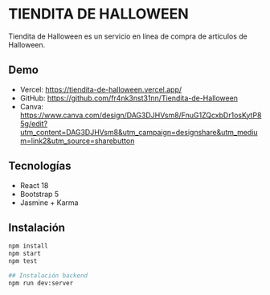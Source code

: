 # TIENDITA DE HALLOWEEN

Tiendita de Halloween es un servicio en línea de compra de artículos de Halloween.

## Demo
- Vercel: https://tiendita-de-halloween.vercel.app/
- GitHub: https://github.com/fr4nk3nst31nn/Tiendita-de-Halloween
- Canva: https://www.canva.com/design/DAG3DJHVsm8/FnuG1ZQcxbDr1osKytP85g/edit?utm_content=DAG3DJHVsm8&utm_campaign=designshare&utm_medium=link2&utm_source=sharebutton

## Tecnologías
- React 18
- Bootstrap 5
- Jasmine + Karma

## Instalación
```bash
npm install
npm start
npm test

## Instalación backend
npm run dev:server
